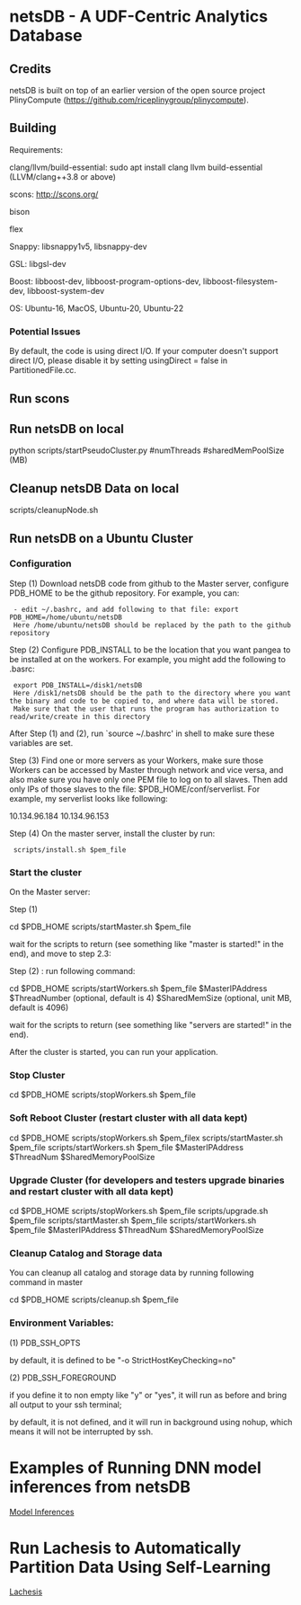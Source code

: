 # netsDB - A UDF-Centric Analytics Database


## Credits

netsDB is built on top of an earlier version of the open source project PlinyCompute (https://github.com/riceplinygroup/plinycompute).


## Building

Requirements:  

clang/llvm/build-essential: sudo apt install clang llvm build-essential (LLVM/clang++3.8 or above)

scons: http://scons.org/

bison

flex

Snappy:	libsnappy1v5, libsnappy-dev

GSL:	     libgsl-dev

Boost:	libboost-dev, libboost-program-options-dev, libboost-filesystem-dev, libboost-system-dev


OS: Ubuntu-16, MacOS, Ubuntu-20, Ubuntu-22

### Potential Issues

By default, the code is using direct I/O. 
If your computer doesn't support direct I/O, please disable it by setting usingDirect = false in PartitionedFile.cc.





## Run scons

## Run netsDB on local

python scripts/startPseudoCluster.py #numThreads #sharedMemPoolSize (MB)


## Cleanup netsDB Data on local

scripts/cleanupNode.sh


## Run netsDB on a Ubuntu Cluster 

### Configuration

Step (1) Download netsDB code from github to the Master server, configure PDB_HOME to be the github repository. For example, you can:

     - edit ~/.bashrc, and add following to that file: export PDB_HOME=/home/ubuntu/netsDB
     Here /home/ubuntu/netsDB should be replaced by the path to the github repository

Step (2) Configure PDB_INSTALL to be the location that you want pangea to be installed at on the workers.  For example, you might add the following to .basrc:

     export PDB_INSTALL=/disk1/netsDB
     Here /disk1/netsDB should be the path to the directory where you want the binary and code to be copied to, and where data will be stored.
     Make sure that the user that runs the program has authorization to read/write/create in this directory

After Step (1) and (2), run `source ~/.bashrc' in shell to make sure these variables are set. 

Step (3) Find one or more servers as your Workers, make sure those Workers can be accessed by Master through network and vice versa, and also make sure you have only one PEM file to log on to all slaves. Then add only IPs of those slaves to the file: $PDB_HOME/conf/serverlist. For example, my serverlist looks like following:

10.134.96.184
10.134.96.153  

Step (4) On the master server, install the cluster by run:
     
     scripts/install.sh $pem_file


### Start the cluster

On the Master server:

Step (1)

cd $PDB_HOME
scripts/startMaster.sh $pem_file

wait for the scripts to return (see something like "master is started!" in the end), and move to  step 2.3:

Step (2) : run following command:   
 
cd $PDB_HOME
scripts/startWorkers.sh $pem_file $MasterIPAddress $ThreadNumber (optional, default is 4)  $SharedMemSize (optional, unit MB, default is 4096)

wait for the scripts to return (see something like "servers are started!" in the end).


After the cluster is started, you can run your application.


### Stop Cluster
cd $PDB_HOME
scripts/stopWorkers.sh $pem_file


### Soft Reboot Cluster (restart cluster with all data kept)
cd $PDB_HOME
scripts/stopWorkers.sh $pem_filex
scripts/startMaster.sh $pem_file
scripts/startWorkers.sh $pem_file $MasterIPAddress $ThreadNum $SharedMemoryPoolSize


### Upgrade Cluster (for developers and testers upgrade binaries and restart cluster with all data kept)
cd $PDB_HOME
scripts/stopWorkers.sh $pem_file
scripts/upgrade.sh $pem_file
scripts/startMaster.sh $pem_file
scripts/startWorkers.sh $pem_file $MasterIPAddress $ThreadNum $SharedMemoryPoolSize


### Cleanup Catalog and Storage data
You can cleanup all catalog and storage data by running following command in master

cd $PDB_HOME
scripts/cleanup.sh $pem_file


### Environment Variables:


(1) PDB_SSH_OPTS

by default, it is defined to be "-o StrictHostKeyChecking=no"

(2) PDB_SSH_FOREGROUND

if you define it to non empty like "y" or "yes", it will run as before and bring all output to your ssh terminal;

by default, it is not defined, and it will run in background using nohup, which means it will not be interrupted by ssh.

# Examples of Running DNN model inferences from netsDB

[Model Inferences](model-inference/README.md)

# Run Lachesis to Automatically Partition Data Using Self-Learning

[Lachesis](Lachesis.md)
